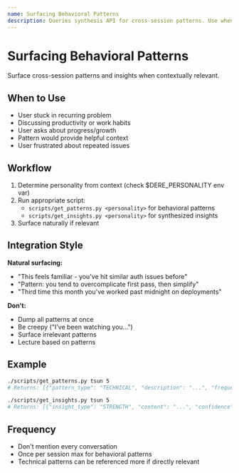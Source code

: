```yaml
---
name: Surfacing Behavioral Patterns
description: Queries synthesis API for cross-session patterns. Use when user encounters recurring problems, discusses productivity, or patterns would provide helpful context.
---
```


# Surfacing Behavioral Patterns

Surface cross-session patterns and insights when contextually relevant.

## When to Use

- User stuck in recurring problem
- Discussing productivity or work habits
- User asks about progress/growth
- Pattern would provide helpful context
- User frustrated about repeated issues

## Workflow

1. Determine personality from context (check $DERE_PERSONALITY env var)
2. Run appropriate script:
   - `scripts/get_patterns.py <personality>` for behavioral patterns
   - `scripts/get_insights.py <personality>` for synthesized insights
3. Surface naturally if relevant

## Integration Style

**Natural surfacing:**
- "This feels familiar - you've hit similar auth issues before"
- "Pattern: you tend to overcomplicate first pass, then simplify"
- "Third time this month you've worked past midnight on deployments"

**Don't:**
- Dump all patterns at once
- Be creepy ("I've been watching you...")
- Surface irrelevant patterns
- Lecture based on patterns

## Example

```bash
./scripts/get_patterns.py tsun 5
# Returns: [{"pattern_type": "TECHNICAL", "description": "...", "frequency": 3}]

./scripts/get_insights.py tsun 5
# Returns: [{"insight_type": "STRENGTH", "content": "...", "confidence": 0.85}]
```

## Frequency

- Don't mention every conversation
- Once per session max for behavioral patterns
- Technical patterns can be referenced more if directly relevant
